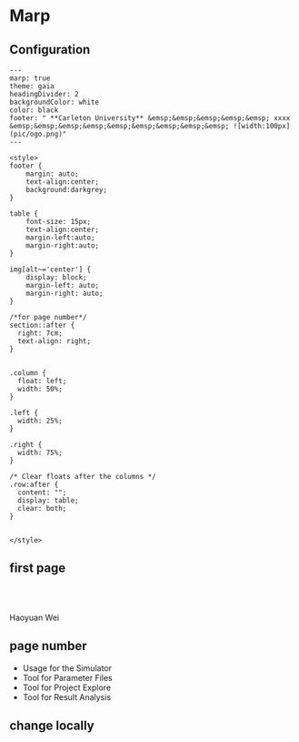 # Marp


## Configuration

```
---
marp: true
theme: gaia
headingDivider: 2
backgroundColor: white
color: black
footer: " **Carleton University** &emsp;&emsp;&emsp;&emsp;&emsp; xxxx &emsp;&emsp;&emsp;&emsp;&emsp;&emsp;&emsp;&emsp;&emsp; ![width:100px](pic/ogo.png)"
---

<style>
footer {
    margin: auto;
    text-align:center;
    background:darkgrey;
}

table {
	font-size: 15px;
    text-align:center;
    margin-left:auto; 
    margin-right:auto;
}

img[alt~='center'] {
    display: block;
    margin-left: auto;
    margin-right: auto;
}

/*for page number*/
section::after {
  right: 7cm;
  text-align: right;
}


.column {
  float: left;
  width: 50%;
}

.left {
  width: 25%;
}

.right {
  width: 75%;
}

/* Clear floats after the columns */
.row:after {
  content: "";
  display: table;
  clear: both;
}


</style>
```

## first page 
<!-- _class: lead -->

<br><br>

Haoyuan Wei

## page number

<!-- paginate: true -->

- Usage for the Simulator
- Tool for Parameter Files
- Tool for Project Explore
- Tool for Result Analysis

## change locally

<!-- _footer: ""-->
<style scoped>table {font-size: 20px;}</style>

